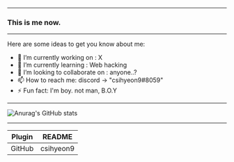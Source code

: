 __________________________________________________

### This is me now.
__________________________________________________

Here are some ideas to get you know about me:

- 🔭 I’m currently working on : X
- 🌱 I’m currently learning : Web hacking
- 👯 I’m looking to collaborate on : anyone..?
- 📫 How to reach me: discord -> "csihyeon9#8059"
- ⚡ Fun fact: I'm boy. not man, B.O.Y
__________________________________________________

![Anurag's GitHub stats](https://github-readme-stats.vercel.app/api?username=csihyeon9&show_icons=true&theme=radical)

__________________________________________________
| Plugin | README |
| ------ | ------ |
| GitHub | csihyeon9 |
